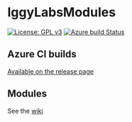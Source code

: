 # IggyLabsModules

[![License: GPL v3](https://img.shields.io/badge/License-GPLv3-blue.svg)](https://www.gnu.org/licenses/gpl-3.0)
[![Azure build Status](https://dev.azure.com/IggyLabs/IggyLabsModules/_apis/build/status/IggyLabs.IggyLabsModules?branchName=master)](https://dev.azure.com/IggyLabs/IggyLabsModules/_build/latest?definitionId=1&branchName=master)

## Azure CI builds

[Available on the release page](https://github.com/IggyLabs/IggyLabsModules/releases/tag/AzureCI)

## Modules

See the [wiki](https://github.com/IggyLabs/IggyLabsModules/wiki/Manual)
